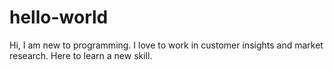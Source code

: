 # hello-world

Hi,
I am new to programming. I love to work in customer insights and market research. Here to learn a new skill. 
